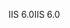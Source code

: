 <span data-ttu-id="de125-101">IIS 6.0</span><span class="sxs-lookup"><span data-stu-id="de125-101">IIS 6.0</span></span>